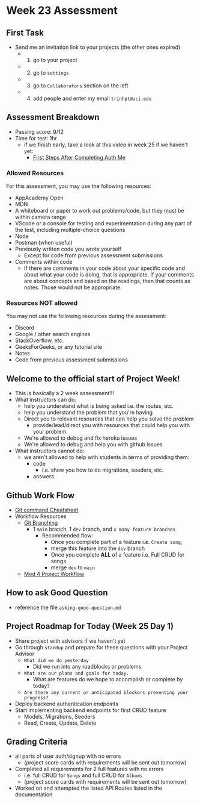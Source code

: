 # Week 23 Assessment

## First Task
- Send me an invitation link to your projects (the other ones expired)
  - 1) go to your project
  - 2) go to `settings`
  - 3) go to `Collaborators` section on the left
  - 4) add people and enter my email `trinhpt@uci.edu`


## Assessment Breakdown
- Passing score: 9/12
- Time for test: 1hr
  - if we finish early, take a look at this video in week 25 if we haven't yet:
    - [First Steps After Completing Auth Me](https://open.appacademy.io/learn/js-py---pt-apr-2022-online/week-25---project-week-1/first-steps-after-completing-auth-me-backend)

### Allowed Resources
For this assessment, you may use the following resources:
* AppAcademy Open
* MDN
* A whiteboard or paper to work out problems/code, but they must be within
  camera range
* VScode or a console for testing and experimentation during any part of the
  test, including multiple-choice questions
* Node
* Postman (when useful)
* Previously written code you wrote yourself
  * Except for code from previous assessment submissions
* Comments within code
  * If there are comments in your code about your specific code and about what
    your code is doing, that is appropriate. If your comments are about concepts
    and based on the readings, then that counts as notes. Those would not be
    appropriate.

### Resources NOT allowed
You may not use the following resources during the assessment:
* Discord
* Google / other search engines
* StackOverflow, etc.
* GeeksForGeeks, or any tutorial site
* Notes
* Code from previous assessment submissions


## Welcome to the official start of Project Week!
- This is basically a 2 week assessment!!!
- What instructors can do:
  - help you understand what is being asked i.e. the routes, etc.
  - help you understand the problem that you're having
  - Direct you to relevant resources that can help you solve the problem
    - provide/lead/direct you with resources that could help you with your problem.
  - We're allowed to debug and fix heroku issues
  - We're allowed to debug and help you with github issues
- What instructors cannot do:
  - we aren't allowed to help with students in terms of providing them:
    - code
      - i.e. show you how to do migrations, seeders, etc.
    - answers

## Github Work Flow
- [Git command Cheatsheet](https://github.com/joshnh/Git-Commands)
- Workflow Resources
  - [Git Branching](https://open.appacademy.io/learn/js-py---pt-apr-2022-online/week-24---authorization-and-authentication/git-branching-refresher)
    - 1 `main` branch, 1 `dev` branch, and `x many feature branches`
      - Recommended flow:
        - Once you complete part of a feature i.e. `Create song`, 
        - merge this feature into the `dev` branch
        - Once you complete **ALL** of a feature i.e. Full CRUD for songs
        - merge `dev` to `main`
  - [Mod 4 Project Workflow](https://open.appacademy.io/learn/js-py---pt-apr-2022-online/week-24---authorization-and-authentication/mod-4-project-workflow)

## How to ask Good Question
- reference the file `asking-good-question.md`

## Project Roadmap for Today (Week 25 Day 1)
- Share project with advisors if we haven't yet
- Go through `standup` and prepare for these questions with your Project Advisor
  - `What did we do yesterday `
    - Did we run into any roadblocks or problems 
  - `What are our plans and goals for today. `
    - What are features do we hope to accomplish or complete by today?
  - `Are there any current or anticipated blockers preventing your progress?`
- Deploy backend authentication endpoints
- Start implementing backend endpoints for first CRUD feature
	- Models, Migrations, Seeders
	- Read, Create, Update, Delete 

## Grading Criteria

- all parts of user auth/signup with no errors
  - (project score cards with requirements will be sent out tomorrow)
- Completed all requirements for 2 full features with no errors
  - i.e. full CRUD for `Songs` and full CRUD for `Albums`
  - (project score cards with requirements will be sent out tomorrow)
- Worked on and attempted the listed API Routes listed in the documentation